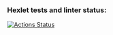 ### Hexlet tests and linter status:
[![Actions Status](https://github.com/JeyXeon/devops-for-programmers-project-77/actions/workflows/hexlet-check.yml/badge.svg)](https://github.com/JeyXeon/devops-for-programmers-project-77/actions)